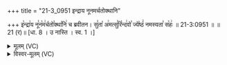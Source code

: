 +++
title = "21-3_0951 इन्द्राय नूनमर्चतोक्थानि"

+++
इ꣡न्द्रा꣢य नू꣣न꣡म꣢र्चतो꣣क्था꣡नि꣢ च ब्रवीतन। सु꣣ता꣡ अ꣢मत्सु꣣रि꣡न्द꣢वो꣣ ज्ये꣡ष्ठं꣢ नमस्यता꣣ स꣡हः꣢ ॥ 21-3:0951 ॥ ॥21 (र)॥ [धा. 8 । उ नास्ति । स्व. 1 ।]

<details><summary>मूलम् (VC)</summary>

इ꣡न्द्रा꣢य नू꣣न꣡म꣢र्चतो꣣क्था꣡नि꣢ च ब्रवीतन । सु꣣ता꣡ अ꣢मत्सु꣣रि꣡न्द꣢वो꣣ ज्ये꣡ष्ठं꣢ नमस्यता꣣ स꣡हः꣢ ॥९५१॥
</details>

<details><summary>विस्वर-मूलम् (VC)</summary>

इन्द्राय नूनमर्चतोक्थानि च ब्रवीतन । सुता अमत्सुरिन्दवो ज्येष्ठं नमस्यता सहः ॥९५१॥
</details>